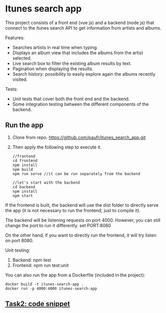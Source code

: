 # Itunes search app

This project consists of a front end (vue js) and a backend (node js) that connect to the itunes search API to get information from artists and albums.

Features:
 - Searches artists in real time when typing.
 - Displays an album view that includes the albums from the artist selected.
 - Live search box to filter the existing album results by text.
 - Pagination when displaying the results.
 - Search history: possibility to easily explore again the albums recently visited.
 
 Tests:
 
 - Unit tests that cover both the front end and the backend.
 - Some integration testing between the different components of the backend.

## Run the app

 1. Clone from repo. https://github.com/paufr/itunes_search_app.git
 2. Then apply the following step to execute it.
	
		//frontend
		cd frontend
		npm install
		npm build
		npm run serve //it can be run separately from the backend

		//let's start with the backend
		cd backend
		npm install
		npm start

If the frontend is built, the backend will use the dist folder to directly serve the app (it is not necessary to run the frontend, just to compile it).

The backend will be listening requests on port 4000. However, you can still change the port to run it differently.
	set PORT:8080

On the other hand, if you want to directly run the frontend, it will try listen on port 8080.

Unit testing:

 1. Backend: npm test
 2. Frontend: npm run test:unit

You can also run the app from a Dockerfile (included in the project):

	docker build -t itunes-search-app .
	docker run -p 4000:4000 itunes-search-app


## [Task2: code snippet ](task2.md)
